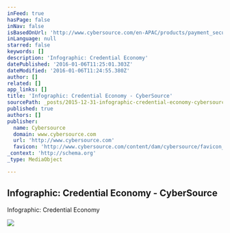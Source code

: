 ```yaml
---
inFeed: true
hasPage: false
inNav: false
isBasedOnUrl: 'http://www.cybersource.com/en-APAC/products/payment_security/credential_economy/?dcid=701F0000000SxwJ&utm_source=LinkedIn&utm_medium=Social_Media&utm_content=Infographic_Credential_Economy&utm_campaign=APAC_Customer_Experience'
inLanguage: null
starred: false
keywords: []
description: 'Infographic: Credential Economy'
datePublished: '2016-01-06T11:25:01.303Z'
dateModified: '2016-01-06T11:24:55.380Z'
author: []
related: []
app_links: []
title: 'Infographic: Credential Economy - CyberSource'
sourcePath: _posts/2015-12-31-infographic-credential-economy-cybersource.md
published: true
authors: []
publisher:
  name: Cybersource
  domain: www.cybersource.com
  url: 'http://www.cybersource.com'
  favicon: 'http://www.cybersource.com/content/dam/cybersource/favicon_64x64.png'
_context: 'http://schema.org'
_type: MediaObject

---
```

<article style=""><h1>Infographic: Credential Economy - CyberSource</h1><p>Infographic: Credential Economy</p><img src="https://s3-us-west-2.amazonaws.com/the-grid-img/p/67224c70140fd539df8fb7b9f53081bc5973d5ee.jpg" /></article>
